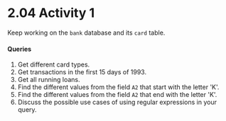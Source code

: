 # 2.04 Activity 1

Keep working on the `bank` database and its `card` table.

#### Queries

1. Get different card types.
2. Get transactions in the first 15 days of 1993.
3. Get all running loans.
4. Find the different values from the field `A2` that start with the letter 'K'.
5. Find the different values from the field `A2` that end with the letter 'K'.
6. Discuss the possible use cases of using regular expressions in your query.
